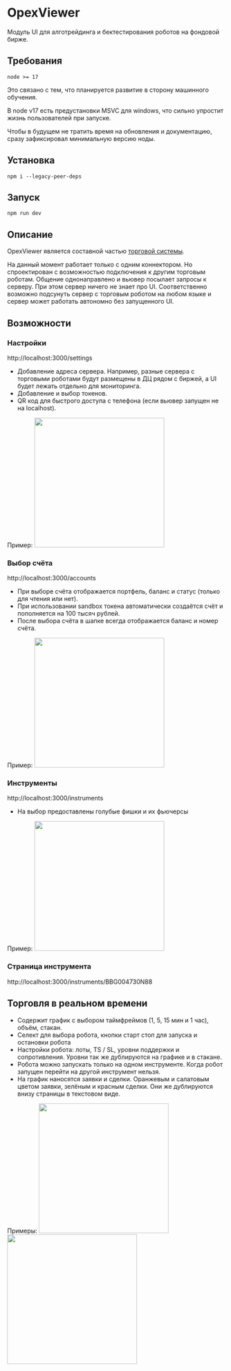 # OpexViewer

Модуль UI для алготрейдинга и бектестирования роботов на фондовой бирже.


## Требования
```
node >= 17
```

Это связано с тем, что планируется развитие в сторону машинного обучения.

В node v17 есть предустановки MSVC для windows, что сильно упростит жизнь пользователей при запуске.

Чтобы в будущем не тратить время на обновления и документацию, сразу зафиксировал минимальную версию ноды.


## Установка

```
npm i --legacy-peer-deps
```


## Запуск

```
npm run dev
```

## Описание

OpexViewer является составной частью [торговой системы](https://github.com/pskucherov/OpexBot).

На данный момент работает только с одним коннектором. Но спроектирован с возможностью подключения к другим торговым роботам. Общение однонаправлено и вьювер посылает запросы к серверу. При этом сервер ничего не знает про UI. Соответственно возможно подсунуть сервер с торговым роботом на любом языке и сервер может работать автономно без запущенного UI.

## Возможности

### Настройки
http://localhost:3000/settings

* Добавление адреса сервера. Например, разные сервера с торговыми роботами будут размещены в ДЦ рядом с биржей, а UI будет лежать отдельно для мониторинга.
* Добавление и выбор токенов.
* QR код для быстрого доступа с телефона (если вьювер запущен не на localhost).

Пример:
<img src="https://user-images.githubusercontent.com/3197868/169752115-09a47fef-afd8-4dd1-9370-2f96ef538535.png" height="300">


### Выбор счёта
http://localhost:3000/accounts

* При выборе счёта отображается портфель, баланс и статус (только для чтения или нет).
* При использовании sandbox токена автоматически создаётся счёт и пополняется на 100 тысяч рублей.
* После выбора счёта в шапке всегда отображается баланс и номер счёта.

Пример:
<img src="https://user-images.githubusercontent.com/3197868/169753145-291f2db2-efea-43de-8843-dd441fe95a70.png" height="300">


### Инструменты
http://localhost:3000/instruments

* На выбор предоставлены голубые фишки и их фьючерсы

Пример:
<img src="https://user-images.githubusercontent.com/3197868/169770721-4ba1dac6-01bf-4052-9c7e-c5ea0aa3a21b.png" height="300">


### Страница инструмента
http://localhost:3000/instruments/BBG004730N88

## Торговля в реальном времени
* Содержит график с выбором таймфреймов (1, 5, 15 мин и 1 час), объём, стакан.
* Селект для выбора робота, кнопки старт стоп для запуска и остановки робота
* Настройки робота: лоты, TS / SL, уровни поддержки и сопротивления. Уровни так же дублируются на графике и в стакане.
* Робота можно запускать только на одном инструменте. Когда робот запущен перейти на другой инструмент нельзя.
* На график наносятся заявки и сделки. Оранжевым и салатовым цветом заявки, зелёным и красным сделки. Они же дублируются внизу страницы в текстовом виде.

Примеры:
<img src="https://user-images.githubusercontent.com/3197868/169771755-566f5b31-ff8f-4c29-ab80-0dd079e7d554.png" height="300">
<img src="https://user-images.githubusercontent.com/3197868/169774076-135fceb7-1168-4642-8628-5fdb52a3dd8e.png" height="300">



